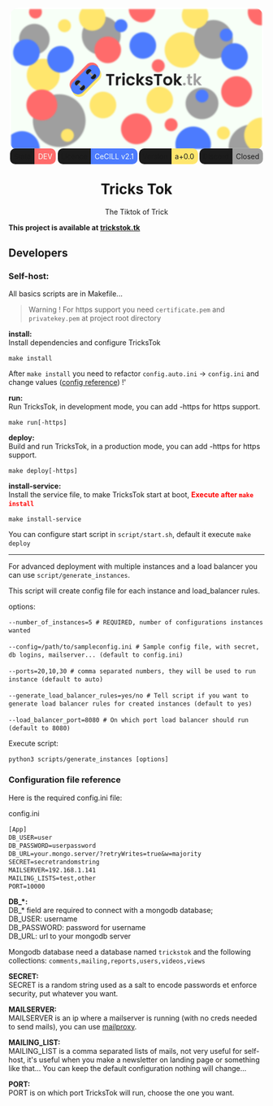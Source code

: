 <div style="text-align: center">

<img src="static/assets/banner.png" width="500" style="border-radius: 20px">

<div style="display: flex; flex-direction: row; justify-content: space-evenly">
<span class="badge"><span class="first" style="background: #1c1c1c; padding: .5em; border-radius: 10px 0 0 10px;">State</span><span class="second red" style="padding: .5em; border-radius: 0 10px 10px 0; background: #FF6B6B; color: #F7FFF7">DEV</span></span>
<span class="badge"><span class="first" style="background: #1c1c1c; padding: .5em; border-radius: 10px 0 0 10px;">Licence</span><span class="second blue" style="padding: .5em; border-radius: 0 10px 10px 0; background: #4c7bfe; color: #F7FFF7">CeCILL v2.1</span></span>
<span class="badge"><span class="first" style="background: #1c1c1c; padding: .5em; border-radius: 10px 0 0 10px;">Version</span><span class="second yellow" style="padding: .5em; border-radius: 0 10px 10px 0; background: #FFE66D; color: #1c1c1c">a+0.0</span></span>
<span class="badge"><span class="first" style="background: #1c1c1c; padding: .5em; border-radius: 10px 0 0 10px;">Discord</span><span class="second grey" style="padding: .5em; border-radius: 0 10px 10px 0; background: #9f9f9f; color: #1c1c1c">Closed</span></span>
</div>

# Tricks Tok


The Tiktok of Trick

</div>
 
**This project is available at [trickstok.tk](https://trickstok.tk)**

## Developers

### Self-host:

[//]: # (In production mode we use a load balancer to support multiple users connected...<br>)

[//]: # (On one node we have 3 instances:)

[//]: # ()
[//]: # (Node 1: 192.168.1.20<br>)

[//]: # (    - Instance 1: 192.168.1.20:10000<br>)

[//]: # (    - Instance 2: 192.168.1.20:11000<br>)

[//]: # (    - Instance 3: 192.168.1.20:12000)

[//]: # ()
[//]: # (Node 2: 192.168.1.30<br>)

[//]: # (    - Instance 1: 192.168.1.30:10000<br>)

[//]: # (    - Instance 2: 192.168.1.30:11000<br>)

[//]: # (    - Instance 3: 192.168.1.30:12000)

All basics scripts are in Makefile...

> Warning ! For https support you need `certificate.pem` and `privatekey.pem` at project root directory

**install:**<br>
Install dependencies and configure TricksTok
```shell
make install
```

After `make install` you need to refactor `config.auto.ini` -> `config.ini` and change values ([config reference](#configuration-file-reference)) !'

**run:**<br>
Run TricksTok, in development mode, you can add -https for https support.
```shell
make run[-https]
```

**deploy:**<br>
Build and run TricksTok, in a production mode, you can add -https for https support.
```shell
make deploy[-https]
```

**install-service:**<br>
Install the service file, to make TricksTok start at boot, <b style="color: red">Execute after `make install`</b>
```shell
make install-service
```

You can configure start script in `script/start.sh`, default it execute `make deploy`

---

For advanced deployment with multiple instances and a load balancer you can use `script/generate_instances`.

This script will create config file for each instance and load_balancer rules.

options:
```
--number_of_instances=5 # REQUIRED, number of configurations instances wanted

--config=/path/to/sampleconfig.ini # Sample config file, with secret, db logins, mailserver... (default to config.ini)

--ports=20,10,30 # comma separated numbers, they will be used to run instance (default to auto)

--generate_load_balancer_rules=yes/no # Tell script if you want to generate load balancer rules for created instances (default to yes)

--load_balancer_port=8080 # On which port load balancer should run (default to 8080)

```
Execute script:
```shell
python3 scripts/generate_instances [options]
```

### Configuration file reference

Here is the required config.ini file:

config.ini
```dotenv
[App]
DB_USER=user
DB_PASSWORD=userpassword
DB_URL=your.mongo.server/?retryWrites=true&w=majority
SECRET=secretrandomstring
MAILSERVER=192.168.1.141
MAILING_LISTS=test,other
PORT=10000
```

**DB_*:**<br>
DB_* field are required to connect with a mongodb database;<br>
DB_USER: username<br>
DB_PASSWORD: password for username<br>
DB_URL: url to your mongodb server

Mongodb database need a database named `trickstok` and the following collections:
`comments,mailing,reports,users,videos,views`

**SECRET:**<br>
SECRET is a random string used as a salt to encode passwords et enforce security, put whatever you want.

**MAILSERVER:**<br>
MAILSERVER is an ip where a mailserver is running (with no creds needed to send mails), you can use [mailproxy](https://github.com/kz26/mailproxy).

**MAILING_LIST:**<br>
MAILING_LIST is a comma separated lists of mails, not very useful for self-host, it's useful when you make a newsletter on landing page or something like that... You can keep the default configuration nothing will change...

**PORT:**<br>
PORT is on which port TricksTok will run, choose the one you want.
